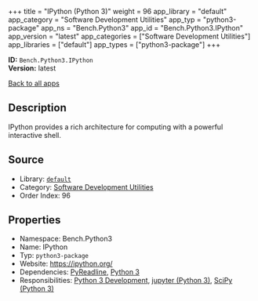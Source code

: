 ﻿+++
title = "IPython (Python 3)"
weight = 96
app_library = "default"
app_category = "Software Development Utilities"
app_typ = "python3-package"
app_ns = "Bench.Python3"
app_id = "Bench.Python3.IPython"
app_version = "latest"
app_categories = ["Software Development Utilities"]
app_libraries = ["default"]
app_types = ["python3-package"]
+++

**ID:** `Bench.Python3.IPython`  
**Version:** latest  
<!--more-->

[Back to all apps](/apps/)

## Description
IPython provides a rich architecture for computing with a powerful interactive shell.

## Source

* Library: [`default`](/app_libraries/default)
* Category: [Software Development Utilities](/app_categories/software-development-utilities)
* Order Index: 96

## Properties

* Namespace: Bench.Python3
* Name: IPython
* Typ: `python3-package`
* Website: <https://ipython.org/>
* Dependencies: [PyReadline](/apps/Bench.Python.PyReadline), [Python 3](/apps/Bench.Python3)
* Responsibilities: [Python 3 Development](/apps/Bench.Group.Python3Development), [jupyter (Python 3)](/apps/Bench.Python3.Jupyter), [SciPy (Python 3)](/apps/Bench.Python3.SciPy)

